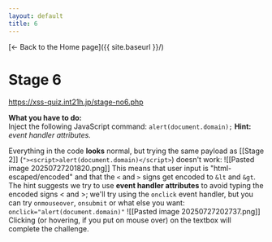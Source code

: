 ```yaml
---
layout: default
title: 6
---
```

[← Back to the Home page]({{ site.baseurl }}/)


#  Stage 6
https://xss-quiz.int21h.jp/stage-no6.php


**What you have to do:**  
Inject the following JavaScript command: `alert(document.domain);`
**Hint:** *event handler attributes.*

Everything in the code **looks** normal, but trying the same payload as [[Stage 2]] (`"><script>alert(document.domain)</script>`) doesn't work:
![[Pasted image 20250727201820.png]]
This means that user input is "html-escaped/encoded" and that the `<` and `>` signs get encoded to `&lt` and `&gt`.
The hint suggests we try to use **event handler attributes** to avoid typing the encoded signs < and >; we'll try using the `onclick` event handler, but you can try `onmouseover`, `onsubmit` or what else you want:
`onclick="alert(document.domain)"`
![[Pasted image 20250727202737.png]]
Clicking (or hovering, if you put on mouse over) on the textbox will complete the challenge.